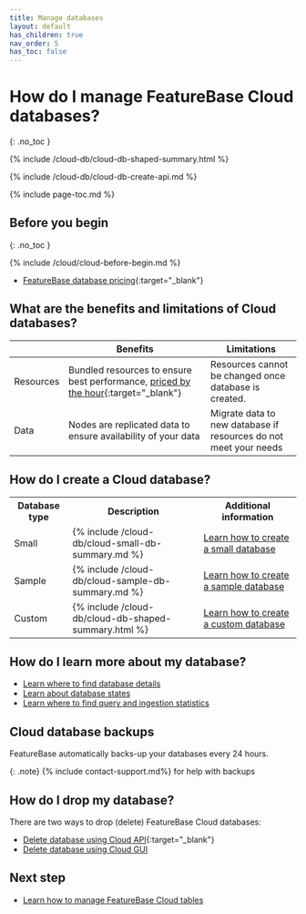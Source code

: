 ```yaml
---
title: Manage databases
layout: default
has_children: true
nav_order: 5
has_toc: false
---
```


# How do I manage FeatureBase Cloud databases?
{: .no_toc }

{% include /cloud-db/cloud-db-shaped-summary.html %}

{% include /cloud-db/cloud-db-create-api.md %}

{% include page-toc.md %}

## Before you begin
{: .no_toc }

{% include /cloud/cloud-before-begin.md %}
* [FeatureBase database pricing](https://www.featurebase.com/pricing){:target="_blank"}

## What are the benefits and limitations of Cloud databases?

|  | Benefits | Limitations |
|---|---|---|
| Resources | Bundled resources to ensure best performance, [priced by the hour](https://www.featurebase.com/pricing){:target="_blank"} | Resources cannot be changed once database is created. |
| Data | Nodes are replicated data to ensure availability of your data | Migrate data to new database if resources do not meet your needs |

## How do I create a Cloud database?

<!--The following is HTML because issues occur when `include` files are inserted into markdown tables-->

<table>
  <tr>
    <th>
      Database type
    </th>
    <th>
      Description
    </th>
    <th>
      Additional information
    </th>
  </tr>
  <tr>
    <td>
      <a name="small-db"></a>Small
    </td>
    <td>
      {% include /cloud-db/cloud-small-db-summary.md %}
    </td>
    <td>
      <a href="/docs/cloud/cloud-databases/cloud-db-create-small">Learn how to create a small database</a>
    </td>
  </tr>
  <tr>
    <td>
      <a name="sample-db"></a>Sample
    </td>
    <td>
      {% include /cloud-db/cloud-sample-db-summary.md %}
    </td>
    <td>
      <a href="/docs/cloud/cloud-databases/cloud-db-create-sample">Learn how to create a sample database</a>
    </td>
  </tr>
  <tr>
    <td>
      Custom
    </td>
    <td>
      {% include /cloud-db/cloud-db-shaped-summary.html %}
    </td>
    <td>
      <a href="/docs/cloud/cloud-databases/cloud-db-create-custom">Learn how to create a custom database</a>
    </td>
  </tr>
</table>

## How do I learn more about my database?

* [Learn where to find database details](/docs/cloud/cloud-databases/cloud-db-details)
* [Learn about database states](/docs/cloud/cloud-databases/cloud-db-states)
* [Learn where to find query and ingestion statistics](/docs/cloud/cloud-databases/cloud-db-stats)

## Cloud database backups

FeatureBase automatically backs-up your databases every 24 hours.

{: .note}
{% include contact-support.md%} for help with backups

## How do I drop my database?

There are two ways to drop (delete) FeatureBase Cloud databases:
* [Delete database using Cloud API](https://api-docs-featurebase-cloud.redoc.ly/latest#operation/deleteDatabase){:target="_blank"}
* [Delete database using Cloud GUI](/docs/cloud/cloud-databases/cloud-db-delete)

## Next step

* [Learn how to manage FeatureBase Cloud tables](/docs/cloud/cloud-tables/cloud-table-manage)
